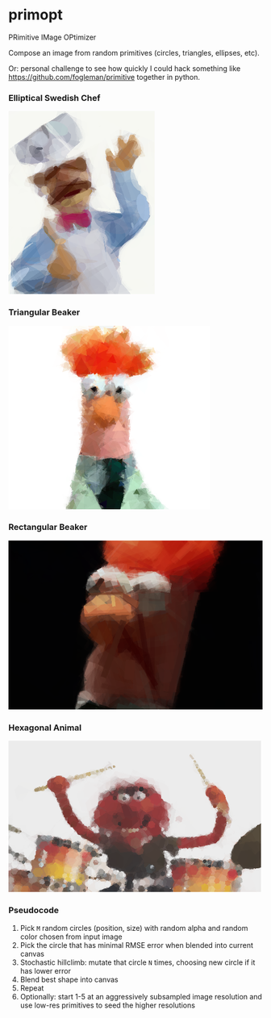 # primopt

PRimitive IMage OPtimizer

Compose an image from random primitives (circles, triangles, ellipses, etc).  

Or: personal challenge to see how quickly I could hack something like https://github.com/fogleman/primitive together in python.

### Elliptical Swedish Chef
![Swedish Chef in Ellipses](https://github.com/dyf/primopt/blob/master/examples/swedish.png)

### Triangular Beaker
![Beaker in Triangles](https://github.com/dyf/primopt/blob/master/examples/beaker.png)

### Rectangular Beaker
![Beaker in Triangles](https://github.com/dyf/primopt/blob/master/examples/beaker2.png)

### Hexagonal Animal
![Animal in Hexagons](https://github.com/dyf/primopt/blob/master/examples/animal.png)

### Pseudocode
1) Pick `M` random circles (position, size) with random alpha and random color chosen from input image
2) Pick the circle that has minimal RMSE error when blended into current canvas
3) Stochastic hillclimb: mutate that circle `N` times, choosing new circle if it has lower error
4) Blend best shape into canvas
5) Repeat
6) Optionally: start 1-5 at an aggressively subsampled image resolution and use low-res primitives to seed the higher resolutions
